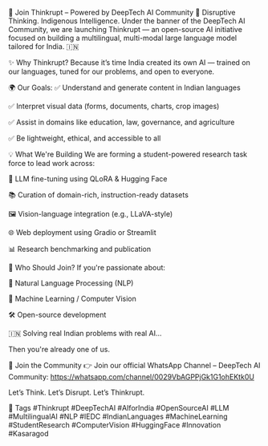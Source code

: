 🚀 Join Thinkrupt – Powered by DeepTech AI Community
🤖 Disruptive Thinking. Indigenous Intelligence.
Under the banner of the DeepTech AI Community, we are launching Thinkrupt — an open-source AI initiative focused on building a multilingual, multi-modal large language model tailored for India. 🇮🇳

✨ Why Thinkrupt?
Because it’s time India created its own AI — trained on our languages, tuned for our problems, and open to everyone.

🌍 Our Goals:
✅ Understand and generate content in Indian languages

✅ Interpret visual data (forms, documents, charts, crop images)

✅ Assist in domains like education, law, governance, and agriculture

✅ Be lightweight, ethical, and accessible to all

💡 What We're Building
We are forming a student-powered research task force to lead work across:

🔧 LLM fine-tuning using QLoRA & Hugging Face

📚 Curation of domain-rich, instruction-ready datasets

🖼️ Vision-language integration (e.g., LLaVA-style)

🌐 Web deployment using Gradio or Streamlit

📊 Research benchmarking and publication

📢 Who Should Join?
If you're passionate about:

🧠 Natural Language Processing (NLP)

🤖 Machine Learning / Computer Vision

🛠️ Open-source development

🇮🇳 Solving real Indian problems with real AI...

Then you're already one of us.

🔗 Join the Community
👉 Join our official WhatsApp Channel – DeepTech AI Community: https://whatsapp.com/channel/0029VbAGPPjGk1G1ohEKtk0U

Let’s Think. Let’s Disrupt. Let’s Thinkrupt.

🔖 Tags
#Thinkrupt #DeepTechAI #AIforIndia #OpenSourceAI #LLM #MultilingualAI
#NLP #IEDC #IndianLanguages #MachineLearning #StudentResearch #ComputerVision #HuggingFace #Innovation #Kasaragod
